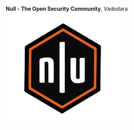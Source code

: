 ******Null - The Open Security Community******, Vadodara
<img src="https://github.com/nullvadodara/nullvadodara.github.io/blob/main/CORE%20TEAM.png" width="300" height="300" />
